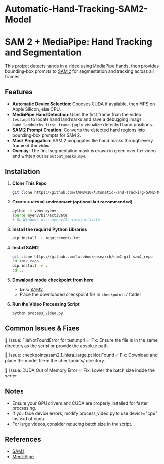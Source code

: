 # Automatic-Hand-Tracking-SAM2-Model

# SAM 2 + MediaPipe: Hand Tracking and Segmentation

This project detects hands in a video using [MediaPipe Hands](https://google.github.io/mediapipe/solutions/hands.html), then provides bounding-box prompts to [SAM 2](https://github.com/facebookresearch/sam2) for segmentation and tracking across all frames.

## Features

- **Automatic Device Selection**: Chooses CUDA if available, then MPS on Apple Silicon, else CPU.
- **MediaPipe Hand Detection**: Uses the first frame from the video `test.mp4` to locate hand landmarks and save a debugging image `hand_landmarks_first_frame.jpg` to visualize detected hand positions.
- **SAM 2 Prompt Creation**: Converts the detected hand regions into bounding‐box prompts for SAM 2.
- **Mask Propagation**: SAM 2 propagates the hand masks through every frame of the video.
- **Overlay**: The final segmentation mask is drawn in green over the video and written out as `output_masks.mp4`.

## Installation

1. **Clone This Repo**  
   ```bash
   git clone https://github.com/CVM0410/Automatic-Hand-Tracking-SAM2-Model.git
   ```

2. **Create a virtual environment (optional but recommended)**
   ```bash
   python -m venv myenv
   source myenv/bin/activate
   # On Windows use: myenv/Scripts/activate
   ```
   
3. **Install the required Python Libraries**
   ```bash
   pip install -r requirements.txt
   ```

4. **Install SAM2**
   ```bash
   git clone https://github.com/facebookresearch/sam2.git sam2_repo
   cd sam2_repo
   pip install -e .
   cd ..
   ```

5. **Download model checkpoint from here**
   - Link: [SAM2](https://github.com/facebookresearch/sam2)
   - Place the downloaded checkpoint file in ```checkpoints/``` folder

6. **Run the Video Processing Script**
   ```bash
   python process_video.py
   ```

## Common Issues & Fixes

🔴 Issue: FileNotFoundError for test.mp4
✅ Fix: Ensure the file is in the same directory as the script or provide the absolute path.

🔴 Issue: checkpoints/sam2.1_hiera_large.pt Not Found
✅ Fix: Download and place the model file in the checkpoints/ directory.

🔴 Issue: CUDA Out of Memory Error
✅ Fix: Lower the batch size inside the script

## Notes

- Ensure your GPU drivers and CUDA are properly installed for faster processing.
- If you face device errors, modify process_video.py to use device="cpu" instead of cuda.
- For large videos, consider reducing batch size in the script.

## References

- [SAM2](https://github.com/facebookresearch/sam2)
- [MediaPipe](https://github.com/google-ai-edge/mediapipe)
